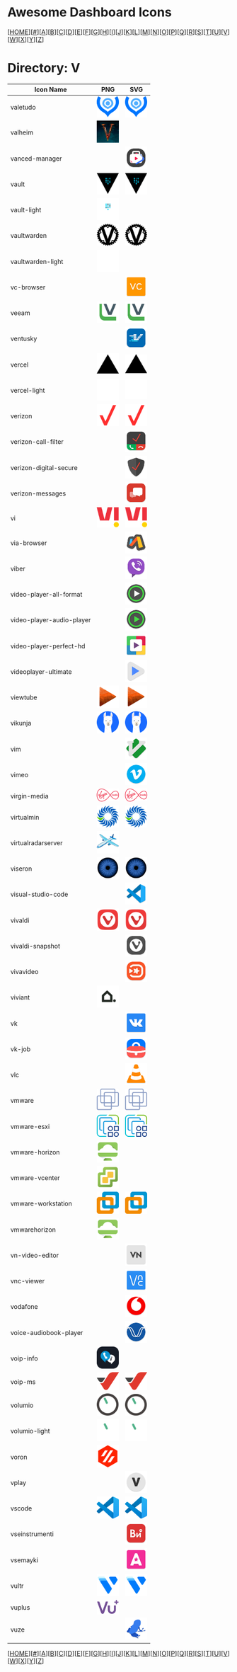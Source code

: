 # Awesome Dashboard Icons

[[HOME](..)][[#](directory.md)][[A](directory-a.md)][[B](directory-b.md)][[C](directory-c.md)][[D](directory-d.md)][[E](directory-e.md)][[F](directory-f.md)][[G](directory-g.md)][[H](directory-h.md)][[I](directory-i.md)][[J](directory-j.md)][[K](directory-k.md)][[L](directory-l.md)][[M](directory-m.md)][[N](directory-n.md)][[O](directory-o.md)][[P](directory-p.md)][[Q](directory-q.md)][[R](directory-r.md)][[S](directory-s.md)][[T](directory-t.md)][[U](directory-u.md)][[V](directory-v.md)][[W](directory-w.md)][[X](directory-x.md)][[Y](directory-y.md)][[Z](directory-z.md)]

# Directory: V

| Icon Name | PNG | SVG |
|-----------|-----|-----|
| valetudo | <img src="../icons/valetudo.png" alt="valetudo" width="50"> |  <img src="../icons/valetudo.svg" alt="valetudo" width="50"> |
| valheim | <img src="../icons/valheim.png" alt="valheim" width="50"> |   |
| vanced-manager |  |  <img src="../icons/vanced-manager.svg" alt="vanced-manager" width="50"> |
| vault | <img src="../icons/vault.png" alt="vault" width="50"> |  <img src="../icons/vault.svg" alt="vault" width="50"> |
| vault-light | <img src="../icons/vault-light.png" alt="vault-light" width="50"> |   |
| vaultwarden | <img src="../icons/vaultwarden.png" alt="vaultwarden" width="50"> |  <img src="../icons/vaultwarden.svg" alt="vaultwarden" width="50"> |
| vaultwarden-light | <img src="../icons/vaultwarden-light.png" alt="vaultwarden-light" width="50"> |   |
| vc-browser |  |  <img src="../icons/vc-browser.svg" alt="vc-browser" width="50"> |
| veeam | <img src="../icons/veeam.png" alt="veeam" width="50"> |  <img src="../icons/veeam.svg" alt="veeam" width="50"> |
| ventusky |  |  <img src="../icons/ventusky.svg" alt="ventusky" width="50"> |
| vercel | <img src="../icons/vercel.png" alt="vercel" width="50"> |  <img src="../icons/vercel.svg" alt="vercel" width="50"> |
| vercel-light | <img src="../icons/vercel-light.png" alt="vercel-light" width="50"> |  <img src="../icons/vercel-light.svg" alt="vercel-light" width="50"> |
| verizon | <img src="../icons/verizon.png" alt="verizon" width="50"> |  <img src="../icons/verizon.svg" alt="verizon" width="50"> |
| verizon-call-filter |  |  <img src="../icons/verizon-call-filter.svg" alt="verizon-call-filter" width="50"> |
| verizon-digital-secure |  |  <img src="../icons/verizon-digital-secure.svg" alt="verizon-digital-secure" width="50"> |
| verizon-messages |  |  <img src="../icons/verizon-messages.svg" alt="verizon-messages" width="50"> |
| vi | <img src="../icons/vi.png" alt="vi" width="50"> |  <img src="../icons/vi.svg" alt="vi" width="50"> |
| via-browser |  |  <img src="../icons/via-browser.svg" alt="via-browser" width="50"> |
| viber |  |  <img src="../icons/viber.svg" alt="viber" width="50"> |
| video-player-all-format |  |  <img src="../icons/video-player-all-format.svg" alt="video-player-all-format" width="50"> |
| video-player-audio-player |  |  <img src="../icons/video-player-audio-player.svg" alt="video-player-audio-player" width="50"> |
| video-player-perfect-hd |  |  <img src="../icons/video-player-perfect-hd.svg" alt="video-player-perfect-hd" width="50"> |
| videoplayer-ultimate |  |  <img src="../icons/videoplayer-ultimate.svg" alt="videoplayer-ultimate" width="50"> |
| viewtube | <img src="../icons/viewtube.png" alt="viewtube" width="50"> |  <img src="../icons/viewtube.svg" alt="viewtube" width="50"> |
| vikunja | <img src="../icons/vikunja.png" alt="vikunja" width="50"> |  <img src="../icons/vikunja.svg" alt="vikunja" width="50"> |
| vim |  |  <img src="../icons/vim.svg" alt="vim" width="50"> |
| vimeo |  |  <img src="../icons/vimeo.svg" alt="vimeo" width="50"> |
| virgin-media | <img src="../icons/virgin-media.png" alt="virgin-media" width="50"> |  <img src="../icons/virgin-media.svg" alt="virgin-media" width="50"> |
| virtualmin | <img src="../icons/virtualmin.png" alt="virtualmin" width="50"> |  <img src="../icons/virtualmin.svg" alt="virtualmin" width="50"> |
| virtualradarserver | <img src="../icons/virtualradarserver.png" alt="virtualradarserver" width="50"> |   |
| viseron | <img src="../icons/viseron.png" alt="viseron" width="50"> |  <img src="../icons/viseron.svg" alt="viseron" width="50"> |
| visual-studio-code |  |  <img src="../icons/visual-studio-code.svg" alt="visual-studio-code" width="50"> |
| vivaldi | <img src="../icons/vivaldi.png" alt="vivaldi" width="50"> |  <img src="../icons/vivaldi.svg" alt="vivaldi" width="50"> |
| vivaldi-snapshot |  |  <img src="../icons/vivaldi-snapshot.svg" alt="vivaldi-snapshot" width="50"> |
| vivavideo |  |  <img src="../icons/vivavideo.svg" alt="vivavideo" width="50"> |
| viviant | <img src="../icons/viviant.png" alt="viviant" width="50"> |   |
| vk |  |  <img src="../icons/vk.svg" alt="vk" width="50"> |
| vk-job |  |  <img src="../icons/vk-job.svg" alt="vk-job" width="50"> |
| vlc |  |  <img src="../icons/vlc.svg" alt="vlc" width="50"> |
| vmware | <img src="../icons/vmware.png" alt="vmware" width="50"> |  <img src="../icons/vmware.svg" alt="vmware" width="50"> |
| vmware-esxi | <img src="../icons/vmware-esxi.png" alt="vmware-esxi" width="50"> |  <img src="../icons/vmware-esxi.svg" alt="vmware-esxi" width="50"> |
| vmware-horizon | <img src="../icons/vmware-horizon.png" alt="vmware-horizon" width="50"> |   |
| vmware-vcenter | <img src="../icons/vmware-vcenter.png" alt="vmware-vcenter" width="50"> |   |
| vmware-workstation | <img src="../icons/vmware-workstation.png" alt="vmware-workstation" width="50"> |  <img src="../icons/vmware-workstation.svg" alt="vmware-workstation" width="50"> |
| vmwarehorizon | <img src="../icons/vmwarehorizon.png" alt="vmwarehorizon" width="50"> |   |
| vn-video-editor |  |  <img src="../icons/vn-video-editor.svg" alt="vn-video-editor" width="50"> |
| vnc-viewer |  |  <img src="../icons/vnc-viewer.svg" alt="vnc-viewer" width="50"> |
| vodafone |  |  <img src="../icons/vodafone.svg" alt="vodafone" width="50"> |
| voice-audiobook-player |  |  <img src="../icons/voice-audiobook-player.svg" alt="voice-audiobook-player" width="50"> |
| voip-info | <img src="../icons/voip-info.png" alt="voip-info" width="50"> |   |
| voip-ms | <img src="../icons/voip-ms.png" alt="voip-ms" width="50"> |  <img src="../icons/voip-ms.svg" alt="voip-ms" width="50"> |
| volumio | <img src="../icons/volumio.png" alt="volumio" width="50"> |  <img src="../icons/volumio.svg" alt="volumio" width="50"> |
| volumio-light | <img src="../icons/volumio-light.png" alt="volumio-light" width="50"> |  <img src="../icons/volumio-light.svg" alt="volumio-light" width="50"> |
| voron | <img src="../icons/voron.png" alt="voron" width="50"> |   |
| vplay |  |  <img src="../icons/vplay.svg" alt="vplay" width="50"> |
| vscode | <img src="../icons/vscode.png" alt="vscode" width="50"> |  <img src="../icons/vscode.svg" alt="vscode" width="50"> |
| vseinstrumenti |  |  <img src="../icons/vseinstrumenti.svg" alt="vseinstrumenti" width="50"> |
| vsemayki |  |  <img src="../icons/vsemayki.svg" alt="vsemayki" width="50"> |
| vultr | <img src="../icons/vultr.png" alt="vultr" width="50"> |  <img src="../icons/vultr.svg" alt="vultr" width="50"> |
| vuplus | <img src="../icons/vuplus.png" alt="vuplus" width="50"> |   |
| vuze |  |  <img src="../icons/vuze.svg" alt="vuze" width="50"> |


[[HOME](..)][[#](directory.md)][[A](directory-a.md)][[B](directory-b.md)][[C](directory-c.md)][[D](directory-d.md)][[E](directory-e.md)][[F](directory-f.md)][[G](directory-g.md)][[H](directory-h.md)][[I](directory-i.md)][[J](directory-j.md)][[K](directory-k.md)][[L](directory-l.md)][[M](directory-m.md)][[N](directory-n.md)][[O](directory-o.md)][[P](directory-p.md)][[Q](directory-q.md)][[R](directory-r.md)][[S](directory-s.md)][[T](directory-t.md)][[U](directory-u.md)][[V](directory-v.md)][[W](directory-w.md)][[X](directory-x.md)][[Y](directory-y.md)][[Z](directory-z.md)]

